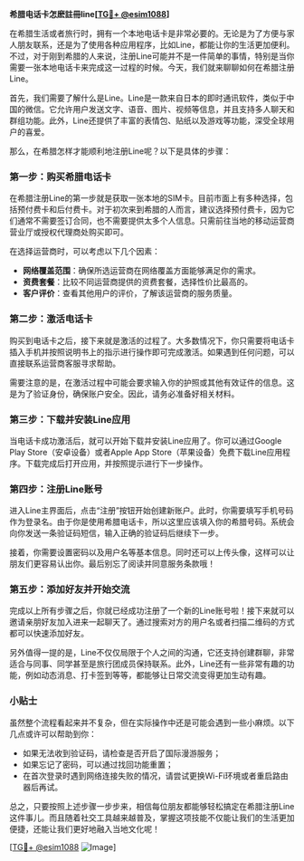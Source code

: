 **希腊电话卡怎麽註冊line[[TG💪+ @esim1088](https://t.me/s/esim1088)]**

在希腊生活或者旅行时，拥有一个本地电话卡是非常必要的。无论是为了方便与家人朋友联系，还是为了使用各种应用程序，比如Line，都能让你的生活更加便利。不过，对于刚到希腊的人来说，注册Line可能并不是一件简单的事情，特别是当你需要一张本地电话卡来完成这一过程的时候。今天，我们就来聊聊如何在希腊注册Line。

首先，我们需要了解什么是Line。Line是一款来自日本的即时通讯软件，类似于中国的微信。它允许用户发送文字、语音、图片、视频等信息，并且支持多人聊天和群组功能。此外，Line还提供了丰富的表情包、贴纸以及游戏等功能，深受全球用户的喜爱。

那么，在希腊怎样才能顺利地注册Line呢？以下是具体的步骤：

### 第一步：购买希腊电话卡

在希腊注册Line的第一步就是获取一张本地的SIM卡。目前市面上有多种选择，包括预付费卡和后付费卡。对于初次来到希腊的人而言，建议选择预付费卡，因为它们通常不需要签订合同，也不需要提供太多个人信息。只需前往当地的移动运营商营业厅或授权代理商处购买即可。

在选择运营商时，可以考虑以下几个因素：
- **网络覆盖范围**：确保所选运营商在网络覆盖方面能够满足你的需求。
- **资费套餐**：比较不同运营商提供的资费套餐，选择性价比最高的。
- **客户评价**：查看其他用户的评价，了解该运营商的服务质量。

### 第二步：激活电话卡

购买到电话卡之后，接下来就是激活的过程了。大多数情况下，你只需要将电话卡插入手机并按照说明书上的指示进行操作即可完成激活。如果遇到任何问题，可以直接联系运营商客服寻求帮助。

需要注意的是，在激活过程中可能会要求输入你的护照或其他有效证件的信息。这是为了验证身份，确保账户安全。因此，请务必准备好相关材料。

### 第三步：下载并安装Line应用

当电话卡成功激活后，就可以开始下载并安装Line应用了。你可以通过Google Play Store（安卓设备）或者Apple App Store（苹果设备）免费下载Line应用程序。下载完成后打开应用，并按照提示进行下一步操作。

### 第四步：注册Line账号

进入Line主界面后，点击“注册”按钮开始创建新账户。此时，你需要填写手机号码作为登录名。由于你是使用希腊电话卡，所以这里应该填入你的希腊号码。系统会向你发送一条验证码短信，输入正确的验证码后继续下一步。

接着，你需要设置密码以及用户名等基本信息。同时还可以上传头像，这样可以让朋友们更容易认出你。最后别忘了阅读并同意服务条款哦！

### 第五步：添加好友并开始交流

完成以上所有步骤之后，你就已经成功注册了一个新的Line账号啦！接下来就可以邀请亲朋好友加入进来一起聊天了。通过搜索对方的用户名或者扫描二维码的方式都可以快速添加好友。

另外值得一提的是，Line不仅仅局限于个人之间的沟通，它还支持创建群聊，非常适合与同事、同学甚至是旅行团成员保持联系。此外，Line还有一些非常有趣的功能，例如动态消息、打卡签到等等，都能够让日常交流变得更加生动有趣。

### 小贴士

虽然整个流程看起来并不复杂，但在实际操作中还是可能会遇到一些小麻烦。以下几点或许可以帮助到你：
- 如果无法收到验证码，请检查是否开启了国际漫游服务；
- 如果忘记了密码，可以通过找回功能重置；
- 在首次登录时遇到网络连接失败的情况，请尝试更换Wi-Fi环境或者重启路由器后再试。

总之，只要按照上述步骤一步步来，相信每位朋友都能够轻松搞定在希腊注册Line这件事儿。而且随着社交工具越来越普及，掌握这项技能不仅能让我们的生活更加便捷，还能让我们更好地融入当地文化呢！

[[TG💪+ @esim1088](https://t.me/s/esim1088) ![Image](https://i.postimg.cc/4NQfJmqS/Snipaste-2025-05-13-00-14-12.png)]